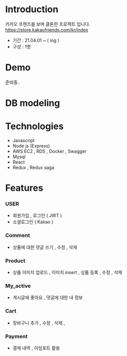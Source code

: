 # Introduction

카카오 프렌즈를 보며 클론한 프로젝트 입니다.
https://store.kakaofriends.com/kr/index

- 기간 : 21.04.01 ~ ( ing )
- 구성 : 1명

# Demo

준비중..

# DB modeling 


# Technologies

- Javascript
- Node js (Express)
- AWS EC2 , RDS , Docker , Swagger
- Mysql
- React
- Redux , Redux saga

# Features

### USER

- 회원가입 , 로그인 ( JWT )
- 소셜로그인 ( Kakao )

### Comment
- 상품에 대한 댓글 쓰기 , 수정 , 삭제

### Product
- 상품 이미지 업로드 , 이미지 insert , 상품 등록 , 수정 , 삭제

### My_active
- 게시글에 좋아요 , 댓글에 대한 내 정보 

### Cart
- 장바구니 추가 , 수정 , 삭제 , 

### Payment
- 결제 내역 , 아임포트 활용

